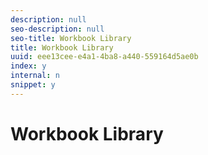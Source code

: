 ```yaml
---
description: null
seo-description: null
seo-title: Workbook Library
title: Workbook Library
uuid: eee13cee-e4a1-4ba8-a440-559164d5ae0b
index: y
internal: n
snippet: y
---
```


# Workbook Library

